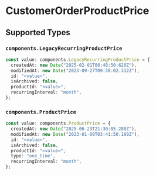 # CustomerOrderProductPrice


## Supported Types

### `components.LegacyRecurringProductPrice`

```typescript
const value: components.LegacyRecurringProductPrice = {
  createdAt: new Date("2025-02-01T06:48:50.620Z"),
  modifiedAt: new Date("2023-09-27T09:38:02.312Z"),
  id: "<value>",
  isArchived: false,
  productId: "<value>",
  recurringInterval: "month",
};
```

### `components.ProductPrice`

```typescript
const value: components.ProductPrice = {
  createdAt: new Date("2025-06-23T21:30:05.288Z"),
  modifiedAt: new Date("2023-01-09T03:41:50.109Z"),
  id: "<value>",
  isArchived: false,
  productId: "<value>",
  type: "one_time",
  recurringInterval: "month",
};
```

